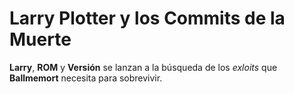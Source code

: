 
# Larry Plotter y los Commits de la Muerte

**Larry**, **ROM** y **Versión** se lanzan a la búsqueda de los *exloits* que
**Ballmemort** necesita para sobrevivir.
